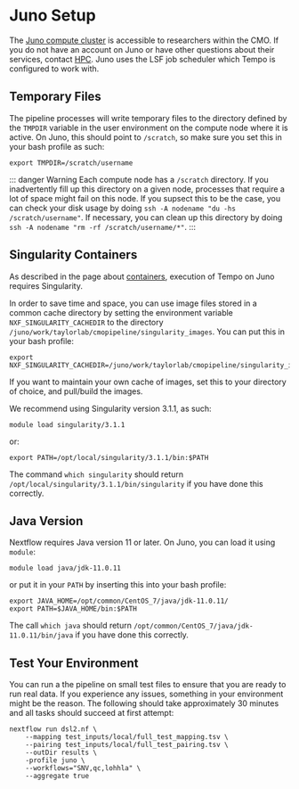 # Juno Setup

The [Juno compute cluster](http://mskcchpc.org/display/CLUS/Juno+Cluster+Guide) is accessible to researchers within the CMO. If you do not have an account on Juno or have other questions about their services, contact [HPC](http://hpc.mskcc.org/contact-us). Juno uses the LSF job scheduler which Tempo is configured to work with.

## Temporary Files

The pipeline processes will write temporary files to the directory defined by the `TMPDIR` variable in the user environment on the compute node where it is active. On Juno, this should point to `/scratch`, so make sure you set this in your bash profile as such:
```shell
export TMPDIR=/scratch/username
```

::: danger Warning
Each compute node has a `/scratch` directory. If you inadvertently fill up this directory on a given node, processes that require a lot of space might fail on this node. If you supsect this to be the case, you can check your disk usage by doing `ssh -A nodename "du -hs /scratch/username"`. If necessary, you can clean up this directory by doing `ssh -A nodename "rm -rf /scratch/username/*"`.
:::

## Singularity Containers

As described in the page about [containers](working-with-containers.md), execution of Tempo on Juno requires Singularity. 

In order to save time and space, you can use image files stored in a common cache directory by setting the environment variable `NXF_SINGULARITY_CACHEDIR` to the directory `/juno/work/taylorlab/cmopipeline/singularity_images`. You can put this in your bash profile:

```shell
export NXF_SINGULARITY_CACHEDIR=/juno/work/taylorlab/cmopipeline/singularity_images
```

If you want to maintain your own cache of images, set this to your directory of choice, and pull/build the images. 

We recommend using Singularity version 3.1.1, as such:
```shell
module load singularity/3.1.1
```
or:
```shell
export PATH=/opt/local/singularity/3.1.1/bin:$PATH
```
The command `which singularity` should return `/opt/local/singularity/3.1.1/bin/singularity` if you have done this correctly. 

## Java Version

Nextflow requires Java version 11 or later. On Juno, you can load it using `module`:
```shell
module load java/jdk-11.0.11
```
or put it in your `PATH` by inserting this into your bash profile:
```shell
export JAVA_HOME=/opt/common/CentOS_7/java/jdk-11.0.11/
export PATH=$JAVA_HOME/bin:$PATH
```
The call `which java` should return `/opt/common/CentOS_7/java/jdk-11.0.11/bin/java` if you have done this correctly.

## Test Your Environment

You can run a the pipeline on small test files to ensure that you are ready to run real data. If you experience any issues, something in your environment might be the reason. The following should take approximately 30 minutes and all tasks should succeed at first attempt:

```shell
nextflow run dsl2.nf \
    --mapping test_inputs/local/full_test_mapping.tsv \
    --pairing test_inputs/local/full_test_pairing.tsv \
    --outDir results \
    -profile juno \
    --workflows="SNV,qc,lohhla" \
    --aggregate true
```
